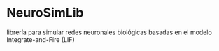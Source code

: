 # NeuroSimLib
librería para simular redes neuronales biológicas basadas en el modelo Integrate-and-Fire (LIF)
